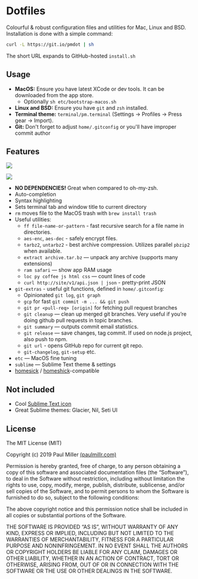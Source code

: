 # Dotfiles
Colourful & robust configuration files and utilities for Mac, Linux and BSD. Installation is done with a simple command:

```sh
curl -L https://git.io/pmdot | sh
```

The short URL expands to GitHub-hosted `install.sh`

## Usage

- **MacOS:** Ensure you have latest XCode or dev tools. It can be downloaded from the app store.
    - Optionally `sh etc/bootstrap-macos.sh`
- **Linux and BSD:** Ensure you have `git` and `zsh` installed.
- **Terminal theme:** `terminal/pm.terminal` (Settings -> Profiles -> Press gear -> Import).
- **Git:** Don't forget to adjust `home/.gitconfig` or you'll have improper commit author

## Features

![](https://cloud.githubusercontent.com/assets/574696/3210643/80f11554-eed7-11e3-8c8f-5509bc304fc7.png)

![](https://cloud.githubusercontent.com/assets/574696/3210642/7ecc9a00-eed7-11e3-9357-27c2a8576f80.png)

* **NO DEPENDENCIES!** Great when compared to oh-my-zsh.
* Auto-completion
* Syntax highlighting
* Sets terminal tab and window title to current directory
* `rm` moves file to the MacOS trash with `brew install trash`
* Useful utilities:
    * `ff file-name-or-pattern` - fast recursive search for a file name in directories.
    * `aes-enc`, `aes-dec` - safely encrypt files.
    * `tarbz2`, `untarbz2` - best archive compression. Utilizes parallel `pbzip2` when available.
    * `extract archive.tar.bz` — unpack any archive (supports many extensions)
    * `ram safari` — show app RAM usage
    * `loc py coffee js html css` — count lines of code
    * `curl http://site/v1/api.json | json` - pretty-print JSON
* `git-extras` - useful git functions, defined in `home/.gitconfig`:
    * Opinionated `git log`, `git graph`
    * `gcp` for fast `git commit -m ... && git push`
    * `git pr <pull-req> [origin]` for fetching pull request branches
    * `git cleanup` — clean up merged git branches. Very useful if
    you’re doing github pull requests in topic branches.
    * `git summary` — outputs commit email statistics.
    * `git release` — save changes, tag commit. If used on node.js project, also push to npm.
    * `git url` - opens GitHub repo for current git repo.
    * `git-changelog`, `git-setup` etc.
* `etc` — MacOS fine tuning
* `sublime` — Sublime Text theme & settings
* [homesick](https://github.com/technicalpickles/homesick) /
  [homeshick](https://github.com/andsens/homeshick)-compatible

## Not included

- Cool [Sublime Text icon](https://dribbble.com/shots/1840393-Sublime-Text-Yosemite-Icon)
- Great Sublime themes: Glacier, Nil, Seti UI

## License

The MIT License (MIT)

Copyright (c) 2019 Paul Miller [(paulmillr.com)](https://paulmillr.com)

Permission is hereby granted, free of charge, to any person obtaining a copy
of this software and associated documentation files (the “Software”), to deal
in the Software without restriction, including without limitation the rights
to use, copy, modify, merge, publish, distribute, sublicense, and/or sell
copies of the Software, and to permit persons to whom the Software is
furnished to do so, subject to the following conditions:

The above copyright notice and this permission notice shall be included in
all copies or substantial portions of the Software.

THE SOFTWARE IS PROVIDED “AS IS”, WITHOUT WARRANTY OF ANY KIND, EXPRESS OR
IMPLIED, INCLUDING BUT NOT LIMITED TO THE WARRANTIES OF MERCHANTABILITY,
FITNESS FOR A PARTICULAR PURPOSE AND NONINFRINGEMENT. IN NO EVENT SHALL THE
AUTHORS OR COPYRIGHT HOLDERS BE LIABLE FOR ANY CLAIM, DAMAGES OR OTHER
LIABILITY, WHETHER IN AN ACTION OF CONTRACT, TORT OR OTHERWISE, ARISING FROM,
OUT OF OR IN CONNECTION WITH THE SOFTWARE OR THE USE OR OTHER DEALINGS IN
THE SOFTWARE.
